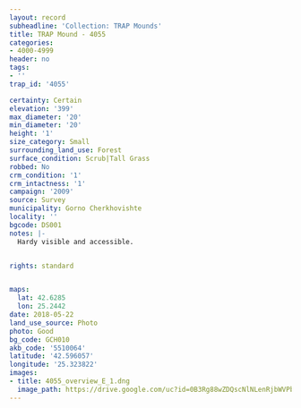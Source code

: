 ```yaml
---
layout: record
subheadline: 'Collection: TRAP Mounds'
title: TRAP Mound - 4055
categories:
- 4000-4999
header: no
tags:
- ''
trap_id: '4055'

certainty: Certain
elevation: '399'
max_diameter: '20'
min_diameter: '20'
height: '1'
size_category: Small
surrounding_land_use: Forest
surface_condition: Scrub|Tall Grass
robbed: No
crm_condition: '1'
crm_intactness: '1'
campaign: '2009'
source: Survey
municipality: Gorno Cherkhovishte
locality: ''
bgcode: DS001
notes: |-
  Hardy visible and accessible.


rights: standard


maps:
  lat: 42.6285
  lon: 25.2442
date: 2018-05-22
land_use_source: Photo
photo: Good
bg_code: GCH010
akb_code: '5510064'
latitude: '42.596057'
longitude: '25.323822'
images:
- title: 4055_overview_E_1.dng
  image_path: https://drive.google.com/uc?id=0B3Rg88wZDQscNlNLenRjbWVPb00
---
```

